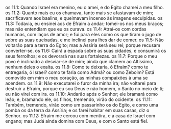 os 11.1: Quando Israel era menino, eu o amei, e do Egito chamei a meu filho.
os 11.2: Quanto mais eu os chamava, tanto mais se afastavam de mim; sacrificavam aos baalins, e queimavam incenso às imagens esculpidas.
os 11.3: Todavia, eu ensinei aos de Efraim a andar; tomei-os nos meus braços; mas não entendiam que eu os curava.
os 11.4: Atraí-os com cordas humanas, com laços de amor; e fui para eles como os que tiram o jugo de sobre as suas queixadas, e me inclinei para lhes dar de comer.
os 11.5: Não voltarão para a terra do Egito; mas a Assíria será seu rei; porque recusam converter-se.
os 11.6: Cairá a espada sobre as suas cidades, e consumirá os seus ferrolhos; e os devorará nas suas fortalezas.
os 11.7: Porque o meu povo é inclinado a desviar-se de mim; ainda que clamem ao Altíssimo, nenhum deles o exalta.
os 11.8: Como te deixaria, ó Efraim? como te entregaria, ó Israel? como te faria como Admá? ou como Zeboim? Está comovido em mim o meu coração, as minhas compaixões à uma se acendem.
os 11.9: Não executarei o furor da minha ira; não voltarei para destruir a Efraim, porque eu sou Deus e não homem, o Santo no meio de ti; eu não virei com ira.
os 11.10: Andarão após o Senhor; ele bramará como leão; e, bramando ele, os filhos, tremendo, virão do ocidente.
os 11.11: Também, tremendo, virão como um passarinho os do Egito, e como uma pomba os da terra da Assíria; e os farei habitar em suas casas, diz o Senhor.
os 11.12: Efraim me cercou com mentira, e a casa de Israel com engano; mas Judá ainda domina com Deus, e com o Santo está fiel.
